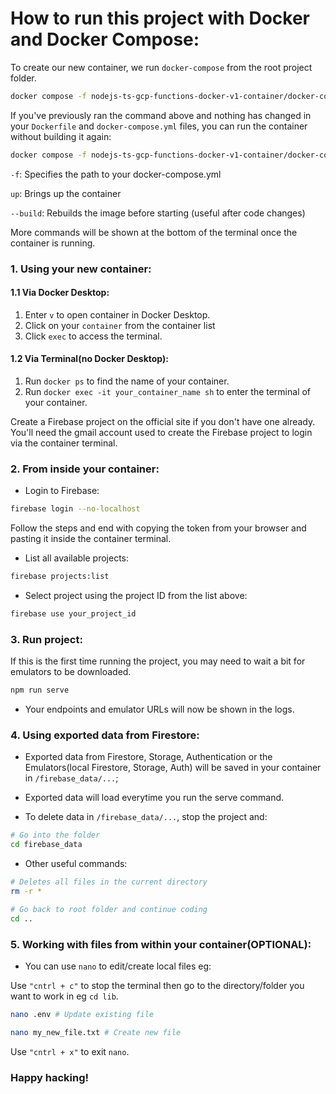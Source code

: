 # How to run this project with Docker and Docker Compose:

To create our new container, we run `docker-compose` from the root project folder.

```bash
docker compose -f nodejs-ts-gcp-functions-docker-v1-container/docker-compose.yml up --build
```

If you've previously ran the command above and nothing has changed in your `Dockerfile` and `docker-compose.yml` files, you can run the container without building it again:

```bash
docker compose -f nodejs-ts-gcp-functions-docker-v1-container/docker-compose.yml up # --build is removed
```

`-f`: Specifies the path to your docker-compose.yml

`up`: Brings up the container

`--build`: Rebuilds the image before starting (useful after code changes)

More commands will be shown at the bottom of the terminal once the container is running.

### 1. Using your new container:

#### 1.1 Via Docker Desktop:

1. Enter `v` to open container in Docker Desktop.
2. Click on your `container` from the container list
3. Click `exec` to access the terminal.

#### 1.2 Via Terminal(no Docker Desktop):

1. Run `docker ps` to find the name of your container.
2. Run `docker exec -it your_container_name sh` to enter the terminal of your container.

Create a Firebase project on the official site if you don't have one already. 
You'll need the gmail account used to create the Firebase project to login via the container terminal.

### 2. From inside your container:

- Login to Firebase:

``` bash
firebase login --no-localhost
```

Follow the steps and end with copying the token from your browser and pasting it inside the container terminal.

- List all available projects:

``` bash
firebase projects:list
```

- Select project using the project ID from the list above:

``` bash
firebase use your_project_id
```

### 3. Run project: 

If this is the first time running the project, you may need to wait a bit for emulators to be downloaded.

``` bash
npm run serve
```

- Your endpoints and emulator URLs will now be shown in the logs.

### 4. Using exported data from Firestore:

- Exported data from Firestore, Storage, Authentication or the Emulators(local Firestore, Storage, Auth) will be saved in your container in `/firebase_data/...`;

- Exported data will load everytime you run the serve command.

- To delete data in `/firebase_data/...`, stop the project and:

```sh
# Go into the folder
cd firebase_data
```

- Other useful commands:

```sh
# Deletes all files in the current directory
rm -r *
```

```sh
# Go back to root folder and continue coding
cd ..
```

### 5. Working with files from within your container(OPTIONAL):

- You can use `nano` to edit/create local files eg:

Use `"cntrl + c"` to stop the terminal then go to the directory/folder you want to work in eg `cd lib`.

```bash
nano .env # Update existing file
```

```bash
nano my_new_file.txt # Create new file
```

Use `"cntrl + x"` to exit `nano`.

### Happy hacking!
